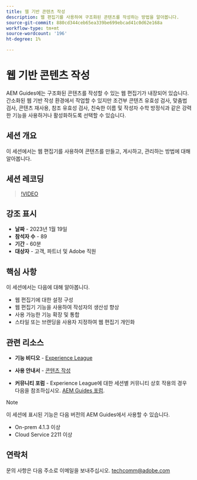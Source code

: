 ```yaml
---
title: 웹 기반 콘텐츠 작성
description: 웹 편집기를 사용하여 구조화된 콘텐츠를 작성하는 방법을 알아봅니다.
source-git-commit: 880cd344ceb65ea339be699ebcad41c0d62e168a
workflow-type: tm+mt
source-wordcount: '196'
ht-degree: 1%

---
```


# 웹 기반 콘텐츠 작성

AEM Guides에는 구조화된 콘텐츠를 작성할 수 있는 웹 편집기가 내장되어 있습니다. 간소화된 웹 기반 작성 환경에서 작업할 수 있지만 조건부 콘텐츠 유효성 검사, 맞춤법 검사, 콘텐츠 재사용, 참조 유효성 검사, 친숙한 이름 및 작성자 수학 방정식과 같은 강력한 기능을 사용하거나 활성화하도록 선택할 수 있습니다.

## 세션 개요

이 세션에서는 웹 편집기를 사용하여 콘텐츠를 만들고, 게시하고, 관리하는 방법에 대해 알아봅니다.

## 세션 레코딩

>[!VIDEO](https://video.tv.adobe.com/v/3414171/dita-authoring-ccms-web-author?quality=12&learn=on)

## 강조 표시

- **날짜** - 2023년 1월 19일
- **참석자 수** - 89
- **기간** - 60분
- **대상자** - 고객, 파트너 및 Adobe 직원

## 핵심 사항

이 세션에서는 다음에 대해 알아봅니다.
- 웹 편집기에 대한 설정 구성
- 웹 편집기 기능을 사용하여 작성자의 생산성 향상
- 사용 가능한 기능 확장 및 통합
- 스타일 또는 브랜딩을 사용자 지정하여 웹 편집기 개인화

## 관련 리소스

- **기능 비디오** -  [Experience League](https://experienceleague.adobe.com/docs/experience-manager-guides-learn/videos/advanced-user-guide/overview.html?lang=en)

- **사용 안내서** - [콘텐츠 작성](https://help.adobe.com/en_US/xml-documentation-for-adobe-experience-manager/index.html#t=DXML-master-map/authoring-content.html)

- **커뮤니티 포럼** - Experience League에 대한 세션별 커뮤니티 상호 작용의 경우 다음을 참조하십시오.  [AEM Guides 포럼](https://experienceleaguecommunities.adobe.com/t5/experience-manager-guides/bd-p/xml-documentation-discussions).

>[!NOTE]
>
> 이 세션에 표시된 기능은 다음 버전의 AEM Guides에서 사용할 수 있습니다.
> - On-prem 4.1.3 이상
> - Cloud Service 2211 이상

## 연락처

문의 사항은 다음 주소로 이메일을 보내주십시오. <techcomm@adobe.com>
